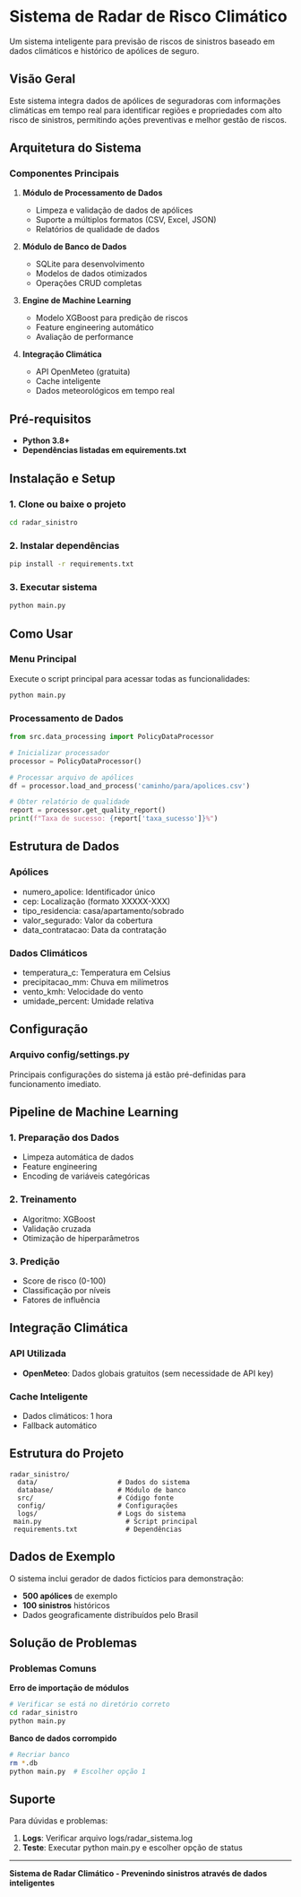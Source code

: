 ﻿# Sistema de Radar de Risco Climático

Um sistema inteligente para previsão de riscos de sinistros baseado em dados climáticos e histórico de apólices de seguro.

##  Visão Geral

Este sistema integra dados de apólices de seguradoras com informações climáticas em tempo real para identificar regiões e propriedades com alto risco de sinistros, permitindo ações preventivas e melhor gestão de riscos.

##  Arquitetura do Sistema

### Componentes Principais

1. **Módulo de Processamento de Dados**
   - Limpeza e validação de dados de apólices
   - Suporte a múltiplos formatos (CSV, Excel, JSON)
   - Relatórios de qualidade de dados

2. **Módulo de Banco de Dados**
   - SQLite para desenvolvimento
   - Modelos de dados otimizados
   - Operações CRUD completas

3. **Engine de Machine Learning**
   - Modelo XGBoost para predição de riscos
   - Feature engineering automático
   - Avaliação de performance

4. **Integração Climática**
   - API OpenMeteo (gratuita)
   - Cache inteligente
   - Dados meteorológicos em tempo real

##  Pré-requisitos

- **Python 3.8+**
- **Dependências listadas em 
equirements.txt**

##  Instalação e Setup

### 1. Clone ou baixe o projeto
```bash
cd radar_sinistro
````

### 2. Instalar dependências
```bash
pip install -r requirements.txt
````

### 3. Executar sistema
```bash
python main.py
````

##  Como Usar

### Menu Principal
Execute o script principal para acessar todas as funcionalidades:

```bash
python main.py
````


### Processamento de Dados

```python
from src.data_processing import PolicyDataProcessor

# Inicializar processador
processor = PolicyDataProcessor()

# Processar arquivo de apólices
df = processor.load_and_process('caminho/para/apolices.csv')

# Obter relatório de qualidade
report = processor.get_quality_report()
print(f"Taxa de sucesso: {report['taxa_sucesso']}%")
```

##  Estrutura de Dados

### Apólices
- numero_apolice: Identificador único
- cep: Localização (formato XXXXX-XXX)
- tipo_residencia: casa/apartamento/sobrado
- valor_segurado: Valor da cobertura
- data_contratacao: Data da contratação

### Dados Climáticos
- temperatura_c: Temperatura em Celsius
- precipitacao_mm: Chuva em milímetros
- vento_kmh: Velocidade do vento
- umidade_percent: Umidade relativa

##  Configuração

### Arquivo config/settings.py
Principais configurações do sistema já estão pré-definidas para funcionamento imediato.

##  Pipeline de Machine Learning

### 1. Preparação dos Dados
- Limpeza automática de dados
- Feature engineering
- Encoding de variáveis categóricas

### 2. Treinamento
- Algoritmo: XGBoost
- Validação cruzada
- Otimização de hiperparâmetros

### 3. Predição
- Score de risco (0-100)
- Classificação por níveis
- Fatores de influência

##  Integração Climática

### API Utilizada
- **OpenMeteo**: Dados globais gratuitos (sem necessidade de API key)

### Cache Inteligente
- Dados climáticos: 1 hora
- Fallback automático

##  Estrutura do Projeto

```
radar_sinistro/
  data/                    # Dados do sistema
  database/                # Módulo de banco
  src/                     # Código fonte
  config/                  # Configurações
  logs/                    # Logs do sistema
 main.py                     # Script principal
 requirements.txt            # Dependências
```

##  Dados de Exemplo

O sistema inclui gerador de dados fictícios para demonstração:

- **500 apólices** de exemplo
- **100 sinistros** históricos
- Dados geograficamente distribuídos pelo Brasil

##  Solução de Problemas

### Problemas Comuns

**Erro de importação de módulos**
```bash
# Verificar se está no diretório correto
cd radar_sinistro
python main.py
```

**Banco de dados corrompido**
```bash
# Recriar banco
rm *.db
python main.py  # Escolher opção 1
```

##  Suporte

Para dúvidas e problemas:

1. **Logs**: Verificar arquivo logs/radar_sistema.log
2. **Teste**: Executar python main.py e escolher opção de status

---

**Sistema de Radar Climático - Prevenindo sinistros através de dados inteligentes**


